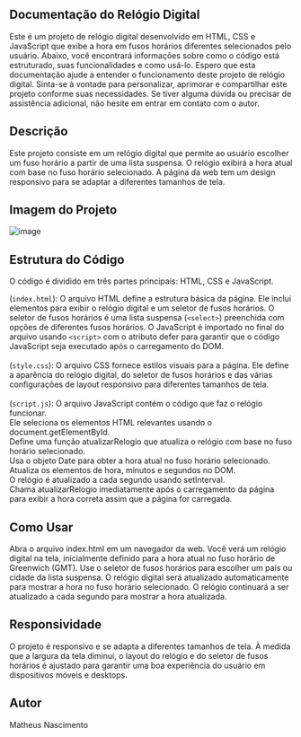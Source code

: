 ## Documentação do Relógio Digital
Este é um projeto de relógio digital desenvolvido em HTML, CSS e JavaScript que exibe a hora em fusos horários diferentes selecionados pelo usuário. Abaixo, você encontrará informações sobre como o código está estruturado, suas funcionalidades e como usá-lo.
Espero que esta documentação ajude a entender o funcionamento deste projeto de relógio digital. Sinta-se à vontade para personalizar, aprimorar e compartilhar este projeto conforme suas necessidades. Se tiver alguma dúvida ou precisar de assistência adicional, não hesite em entrar em contato com o autor.

## Descrição
Este projeto consiste em um relógio digital que permite ao usuário escolher um fuso horário a partir de uma lista suspensa. O relógio exibirá a hora atual com base no fuso horário selecionado. A página da web tem um design responsivo para se adaptar a diferentes tamanhos de tela.

## Imagem do Projeto

![image](https://github.com/MatheusNascimento-dev/relogio_digital/assets/141882739/f86fc3bd-92c8-4510-b7b0-a64c3c01e572)

## Estrutura do Código
O código é dividido em três partes principais: HTML, CSS e JavaScript.

(`index.html`):
O arquivo HTML define a estrutura básica da página.
Ele inclui elementos para exibir o relógio digital e um seletor de fusos horários.
O seletor de fusos horários é uma lista suspensa (`<select>`) preenchida com opções de diferentes fusos horários.
O JavaScript é importado no final do arquivo usando `<script>` com o atributo defer para garantir que o código JavaScript seja executado após o carregamento do DOM.
<br><br>
(`style.css`):
O arquivo CSS fornece estilos visuais para a página.
Ele define a aparência do relógio digital, do seletor de fusos horários e das várias configurações de layout responsivo para diferentes tamanhos de tela.
<br><br>
(`script.js`): 
O arquivo JavaScript contém o código que faz o relógio funcionar.<br>
Ele seleciona os elementos HTML relevantes usando o document.getElementById.<br>
Define uma função atualizarRelogio que atualiza o relógio com base no fuso horário selecionado.<br>
Usa o objeto Date para obter a hora atual no fuso horário selecionado.<br>
Atualiza os elementos de hora, minutos e segundos no DOM.<br>
O relógio é atualizado a cada segundo usando setInterval.<br>
Chama atualizarRelogio imediatamente após o carregamento da página para exibir a hora correta assim que a página for carregada.


## Como Usar
Abra o arquivo index.html em um navegador da web.
Você verá um relógio digital na tela, inicialmente definido para a hora atual no fuso horário de Greenwich (GMT).
Use o seletor de fusos horários para escolher um país ou cidade da lista suspensa.
O relógio digital será atualizado automaticamente para mostrar a hora no fuso horário selecionado.
O relógio continuará a ser atualizado a cada segundo para mostrar a hora atualizada.

## Responsividade
O projeto é responsivo e se adapta a diferentes tamanhos de tela. À medida que a largura da tela diminui, o layout do relógio e do seletor de fusos horários é ajustado para garantir uma boa experiência do usuário em dispositivos móveis e desktops.

## Autor
Matheus Nascimento

